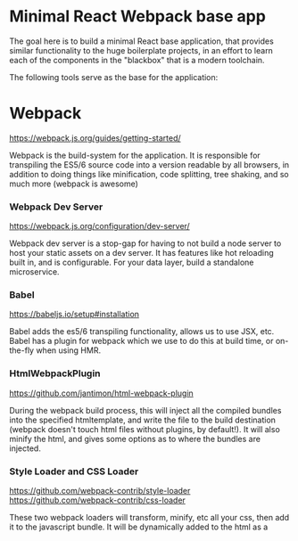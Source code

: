 # Minimal React Webpack base app

The goal here is to build a minimal React base application, that provides similar functionality to the huge boilerplate projects, in an effort to learn each of the components in the "blackbox" that is a modern toolchain.

The following tools serve as the base for the application:

# Webpack
https://webpack.js.org/guides/getting-started/
	
Webpack is the build-system for the application.  It is responsible for transpiling the ES5/6 source code into a version readable by all browsers, in addition to doing things like minification, code splitting, tree shaking, and so much more (webpack is awesome)
	
### Webpack Dev Server
https://webpack.js.org/configuration/dev-server/

Webpack dev server is a stop-gap for having to not build a node server to host your static assets on a dev server.  It has features like hot reloading built in, and is configurable.  For your data layer, build a standalone microservice.

### Babel
https://babeljs.io/setup#installation

Babel adds the es5/6 transpiling functionality, allows us to use JSX, etc.  Babel has a plugin for webpack which we use to do this at build time, or on-the-fly when using HMR.

### HtmlWebpackPlugin
https://github.com/jantimon/html-webpack-plugin

During the webpack build process, this will inject all the compiled bundles into the specified htmltemplate, and write the file to the build destination (webpack doesn't touch html files without plugins, by default!).  It will also minify the html, and gives some options as to where the bundles are injected.

### Style Loader and CSS Loader
https://github.com/webpack-contrib/style-loader
https://github.com/webpack-contrib/css-loader

These two webpack loaders will transform, minify, etc all your css, then add it to the javascript bundle.  It will be dynamically added to the html as a <style> tag, so it need not be added as a <link> to the source code…you just import it into the bundle:

```javascript
import css from './css/global.css'
```

These plugins also allow things like scoped css modules, and a few more features.  Right now ive chosen to go the css-in-javascript route with Aphrodite for the styling each component requires (ie, non global styling)

# React
https://reactjs.org/docs/getting-started.html

React is a javascript framework from Facebook, you know what it is.

### react-hot-loader
https://github.com/gaearon/react-hot-loader

This allows us to hot-reload react components without reloading the page.  We invoke it with webpack-dev-server --hot, and the rest is transparent.  Webpack's HMR will reload the whole page on any source change in the tree; this allows us to reload just the individual react component (and its state!).  Possibly the largest boost to efficiency when building applications.

### Aphrodite
https://github.com/Khan/aphrodite

Aphrodite lets you use css-in-javascript, so that styles can be defined alongside the component, injected via javascript using the className:

```javascript
Import {Stylesheet, css} from 'aphrodite';
…
export default class SomeComp extends React.Component {
…
render() {
  return (
    <div className={ css(styles['content-div']) }></div>
  );
}
…
const styles = Stylesheet.create({
  'content-div': {
    padding: '1rem';
  }
});
```



